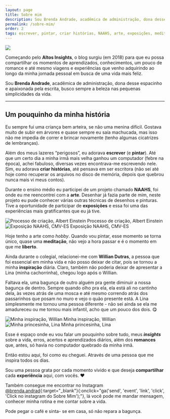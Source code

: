 ```yaml
---
layout: page
title: Sobre mim
description: Sou Brenda Andrade, acadêmica de administração, dona desse espacinho e apaixonada pela escrita, busco sempre a beleza nas pequenas simplicidades da vida.
permalink: /sobre-mim/
order: 2
tags: escrever, pintar, criar histórias, NAAHS, arte, exposições, meditação, Willian Dutras, inspiração, romances, experiências
---
```


<style media="screen">
.widget.about{display: none;}
.widget:nth-child(2){margin-top: 0;}
</style>

<img src="../assets/img/about-me-full.jpg" class="img-responsive">

Começando pelo **Altos Insights**, o blog surgiu (em 2018) para que eu possa compartilhar os momentos de aprendizados, conhecimentos, um pouco de romance e até mesmo viagens e experiências que venho adquirindo ao longo da minha jornada pessoal em busca de uma vida mais feliz.

 Sou **Brenda Andrade**, acadêmica de administração, dona desse espacinho e apaixonada pela escrita, busco sempre a beleza nas pequenas simplicidades da vida.

---

## Um pouquinho da minha história

Eu sempre fui uma criança bem arteira, se não uma menina difícil. Gostava muito de subir em árvores e quase sempre eu saía machucada, mas isso não me impedia de correr e brincar novamente (tenho algumas cicatrizes de lembranças).

Além dos meus lazeres “perigosos”, eu adorava **escrever** (e **pintar**). Até que um certo dia a minha irmã mais velha ganhou um computador (febre na época), achei fabuloso, diversas vezes encontrava-me escrevendo nele. Sim, eu adorava **criar histórias**, até pensava em ser escritora (não sei até hoje como recuperar os arquivos no disco de memória, depois que quebrou nunca mais vi meus contos).

Durante o ensino médio eu participei de um projeto chamado **NAAHS**, foi onde eu me reencontrei com a **arte**. Desenhar já fazia parte de mim, neste projeto eu pude conhecer várias outras técnicas de desenhos e pinturas. Tive a oportunidade de participar de **exposições** e essa foi uma das experiências mais gratificantes que eu já tive.

<div class="polaroids">
  <div class="polaroid">
    <img src="../assets/img/tela-einstein.jpg" title="Processo de criação, Albert Einstein" alt="Processo de criação, Albert Einstein">
    <span>Processo de criação, Albert Einstein</span>
  </div>

  <div class="polaroid">
    <img src="../assets/img/exposicao-naahs.jpg" title="Exposição NAAHS, CMV-ES" alt="Exposição NAAHS, CMV-ES">
    <span>Exposição NAAHS, CMV-ES</span>
  </div>
</div>

Hoje tenho a arte como *hobby*. Quando vou pintar, esse momento se torna único, quase uma **meditação**, não vejo a hora passar e é o momento em que me **liberto**.

Ainda durante o colegial, relacionei-me com **Willian Dutras**, a pessoa que foi essencial em minha vida e não posso deixar de citar, pois se tornou a minha **inspiração** diária. Claro, também não poderia deixar de apresentar a Lina (minha cachorrinha), chegou logo após o Willian.

Faltava ela, uma bagunça de outro alguém pra gente diminuir a nossa bagunça de dentro. Sempre quando olho pra ela, ela está ali no cantinho dela, às vezes atrás de uma mosca e até mesmo correndo atrás dos passarinhos que posam no muro e vejo o quão presente está. A Lina simplesmente me tornou uma pessoa diferente  - não sei ainda se ela me amadureceu ou me tornou mais infantil, acho que um pouco dos dois. 😋

<div class="polaroids">
  <div class="polaroid">
    <img src="../assets/img/williandutras.jpg" title="Minha inspiração, Willian" alt="Minha inspiração, Willian">
    <span>Minha inspiração, Willian</span>
  </div>

  <div class="polaroid">
    <img src="../assets/img/lina.jpg" title="Minha princesinha, Lina" alt="Minha princesinha, Lina">
    <span>Minha princesinha, Lina</span>
  </div>
</div>

Esse é espaço onde eu vou falar um pouquinho sobre tudo, meus ***insights*** sobre a vida, erros, acertos e aprendizados diários, além dos **romances** que, antes, só havia no computador quebrado da minha irmã.

Então estou aqui, foi como eu cheguei. Através de uma pessoa que me inspira todos os dias.

Sou uma pessoa grata por cada momento vivido e que deseja **compartilhar** cada **experiência** aqui, com vocês. ❤️

Também consegue me encontrar no Instagram [@brenda.andrad](https://www.instagram.com/brenda.andrad){:target="_blank"}{:onclick="ga('send', 'event', 'link', 'click', 'Click no instagram do Sobre Mim');"}, lá você pode me mandar mensagem, conhecer minha rotina e me contar sobre a vida.

Pode pegar o café e sinta- se em casa, só não repara a bagunça.
